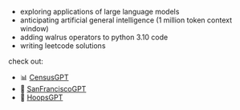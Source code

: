 <!-- [![Veer's GitHub Header](./assets/new-header.png)](https://veerbia.github.io) -->
- exploring applications of large language models 
- anticipating artificial general intelligence (1 million token context window)
- adding walrus operators to python 3.10 code 
- writing leetcode solutions

check out:
- 📊 [CensusGPT](https://censusgpt.com/)
- 🌉 [SanFranciscoGPT](https://sanfranciscogpt.com/)
- 🏀 [HoopsGPT](https://hoopsgpt.ai/)

